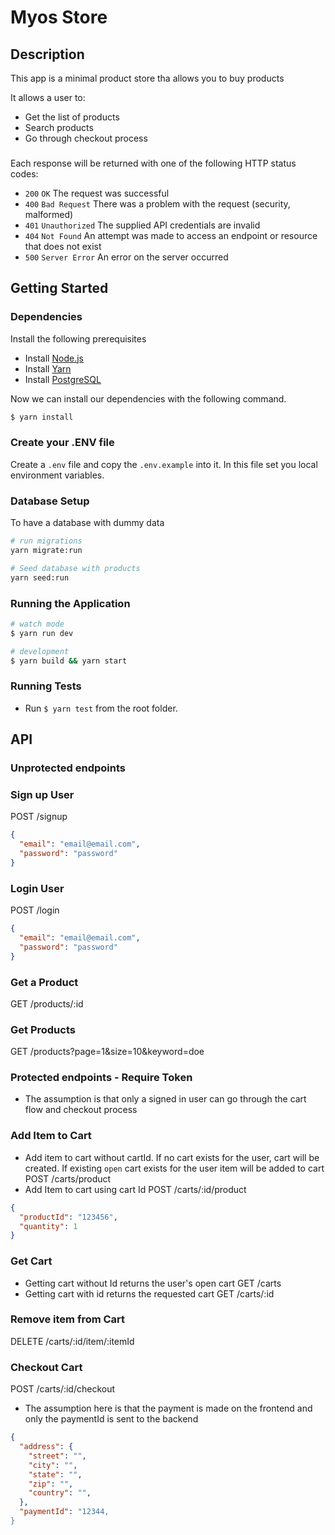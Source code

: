 # Myos Store

## Description

This app is a minimal product store tha allows you to buy products

It allows a user to:
- Get the list of products
- Search products
- Go through checkout process

###
Each response will be returned with one of the following HTTP status codes:

- `200` `OK` The request was successful
- `400` `Bad Request` There was a problem with the request (security, malformed)
- `401` `Unauthorized` The supplied API credentials are invalid
- `404` `Not Found` An attempt was made to access an endpoint or resource that does not exist
- `500` `Server Error` An error on the server occurred

## Getting Started

### Dependencies

Install the following prerequisites

- Install [Node.js](https://nodejs.org/en/download)
- Install [Yarn](https://classic.yarnpkg.com/lang/en/docs/install/#mac-stable)
- Install [PostgreSQL](https://www.postgresql.org/download/)

Now we can install our dependencies with the following command.

```bash
$ yarn install
```

### Create your .ENV file

Create a `.env` file and copy the `.env.example` into it. In this file set you local environment variables.

### Database Setup
To have a database with dummy data
```bash
# run migrations
yarn migrate:run

# Seed database with products
yarn seed:run
```

### Running the Application
```bash
# watch mode
$ yarn run dev

# development
$ yarn build && yarn start
```

### Running Tests
- Run `$ yarn test` from the root folder.

## API

### Unprotected endpoints
### Sign up User
POST /signup
```json
{
  "email": "email@email.com",
  "password": "password"
}
```

### Login User
POST /login
```json
{
  "email": "email@email.com",
  "password": "password"
}
```

### Get a Product
GET /products/:id

### Get Products
GET /products?page=1&size=10&keyword=doe

### Protected endpoints - Require Token
- The assumption is that only a signed in user can go through the cart flow and checkout process

### Add Item to Cart
- Add item to cart without cartId. If no cart exists for the user, cart will be created. If existing `open` cart exists for the user item will be added to cart
POST /carts/product
- Add Item to cart using cart Id
POST /carts/:id/product
```json
{
  "productId": "123456",
  "quantity": 1
}
```

### Get Cart
- Getting cart without Id returns the user's open cart
GET /carts
- Getting cart with id returns the requested cart
GET /carts/:id

### Remove item from Cart
DELETE /carts/:id/item/:itemId

### Checkout Cart
POST /carts/:id/checkout
- The assumption here is that the payment is made on the frontend and only the paymentId is sent to the backend
```json
{
  "address": {
    "street": "",
    "city": "",
    "state": "",
    "zip": "",
    "country": "",
  },
  "paymentId": "12344,
}
```
